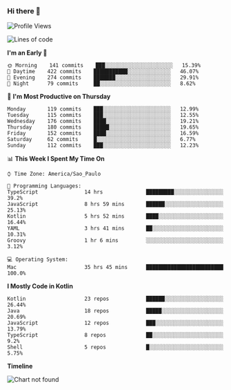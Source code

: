 ### Hi there 👋

<!--
**fernandonogueira/fernandonogueira** is a ✨ _special_ ✨ repository because its `README.md` (this file) appears on your GitHub profile.

Here are some ideas to get you started:

- 🔭 I’m currently working on ...
- 🌱 I’m currently learning ...
- 👯 I’m looking to collaborate on ...
- 🤔 I’m looking for help with ...
- 💬 Ask me about ...
- 📫 How to reach me: ...
- 😄 Pronouns: ...
- ⚡ Fun fact: ...
-->

<!--START_SECTION:waka-->
![Profile Views](http://img.shields.io/badge/Profile%20Views-2-blue)

![Lines of code](https://img.shields.io/badge/From%20Hello%20World%20I%27ve%20Written-1.5%20million%20lines%20of%20code-blue)

**I'm an Early 🐤** 

```text
🌞 Morning    141 commits    ███░░░░░░░░░░░░░░░░░░░░░░   15.39% 
🌆 Daytime    422 commits    ███████████░░░░░░░░░░░░░░   46.07% 
🌃 Evening    274 commits    ███████░░░░░░░░░░░░░░░░░░   29.91% 
🌙 Night      79 commits     ██░░░░░░░░░░░░░░░░░░░░░░░   8.62%

```
📅 **I'm Most Productive on Thursday** 

```text
Monday       119 commits    ███░░░░░░░░░░░░░░░░░░░░░░   12.99% 
Tuesday      115 commits    ███░░░░░░░░░░░░░░░░░░░░░░   12.55% 
Wednesday    176 commits    ████░░░░░░░░░░░░░░░░░░░░░   19.21% 
Thursday     180 commits    █████░░░░░░░░░░░░░░░░░░░░   19.65% 
Friday       152 commits    ████░░░░░░░░░░░░░░░░░░░░░   16.59% 
Saturday     62 commits     █░░░░░░░░░░░░░░░░░░░░░░░░   6.77% 
Sunday       112 commits    ███░░░░░░░░░░░░░░░░░░░░░░   12.23%

```


📊 **This Week I Spent My Time On** 

```text
⌚︎ Time Zone: America/Sao_Paulo

💬 Programming Languages: 
TypeScript               14 hrs              █████████░░░░░░░░░░░░░░░░   39.2% 
JavaScript               8 hrs 59 mins       ██████░░░░░░░░░░░░░░░░░░░   25.13% 
Kotlin                   5 hrs 52 mins       ████░░░░░░░░░░░░░░░░░░░░░   16.44% 
YAML                     3 hrs 41 mins       ██░░░░░░░░░░░░░░░░░░░░░░░   10.31% 
Groovy                   1 hr 6 mins         ░░░░░░░░░░░░░░░░░░░░░░░░░   3.12%

💻 Operating System: 
Mac                      35 hrs 45 mins      █████████████████████████   100.0%

```

**I Mostly Code in Kotlin** 

```text
Kotlin                   23 repos            ██████░░░░░░░░░░░░░░░░░░░   26.44% 
Java                     18 repos            █████░░░░░░░░░░░░░░░░░░░░   20.69% 
JavaScript               12 repos            ███░░░░░░░░░░░░░░░░░░░░░░   13.79% 
TypeScript               8 repos             ██░░░░░░░░░░░░░░░░░░░░░░░   9.2% 
Shell                    5 repos             █░░░░░░░░░░░░░░░░░░░░░░░░   5.75%

```


**Timeline**

![Chart not found](https://github.com/fernandonogueira/fernandonogueira/blob/master/charts/bar_graph.png) 


<!--END_SECTION:waka-->
